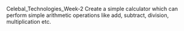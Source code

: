  Celebal_Technologies_Week-2
 Create a simple calculator which can perform simple arithmetic operations like add, subtract, division, multiplication etc.
